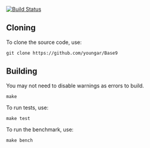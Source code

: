 [![Build Status](https://api.travis-ci.org/youngar/Base9.svg?branch=master)](https://travis-ci.org/youngar/Base9)

Cloning
-------
To clone the source code, use:
```
git clone https://github.com/youngar/Base9
```

Building
--------
You may not need to disable warnings as errors to build.
```
make
```

To run tests, use:
```
make test
```

To run the benchmark, use:
```
make bench
```

